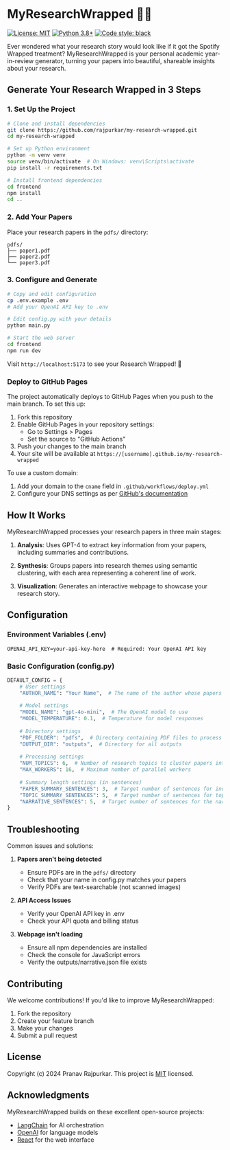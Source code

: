 # MyResearchWrapped 🎯✨

[![License: MIT](https://img.shields.io/badge/License-MIT-yellow.svg)](https://opensource.org/licenses/MIT)
[![Python 3.8+](https://img.shields.io/badge/python-3.8+-blue.svg)](https://www.python.org/downloads/)
[![Code style: black](https://img.shields.io/badge/code%20style-black-000000.svg)](https://github.com/psf/black)

Ever wondered what your research story would look like if it got the Spotify Wrapped treatment? MyResearchWrapped is your personal academic year-in-review generator, turning your papers into beautiful, shareable insights about your research.

## Generate Your Research Wrapped in 3 Steps

### 1. Set Up the Project
```bash
# Clone and install dependencies
git clone https://github.com/rajpurkar/my-research-wrapped.git
cd my-research-wrapped

# Set up Python environment
python -m venv venv
source venv/bin/activate  # On Windows: venv\Scripts\activate
pip install -r requirements.txt

# Install frontend dependencies
cd frontend
npm install
cd ..
```

### 2. Add Your Papers
Place your research papers in the `pdfs/` directory:
```
pdfs/
├── paper1.pdf
├── paper2.pdf
└── paper3.pdf
```

### 3. Configure and Generate
```bash
# Copy and edit configuration
cp .env.example .env
# Add your OpenAI API key to .env

# Edit config.py with your details
python main.py

# Start the web server
cd frontend
npm run dev
```

Visit `http://localhost:5173` to see your Research Wrapped! 🎉

### Deploy to GitHub Pages

The project automatically deploys to GitHub Pages when you push to the main branch. To set this up:

1. Fork this repository
2. Enable GitHub Pages in your repository settings:
   - Go to Settings > Pages
   - Set the source to "GitHub Actions"
3. Push your changes to the main branch
4. Your site will be available at `https://[username].github.io/my-research-wrapped`

To use a custom domain:
1. Add your domain to the `cname` field in `.github/workflows/deploy.yml`
2. Configure your DNS settings as per [GitHub's documentation](https://docs.github.com/en/pages/configuring-a-custom-domain-for-your-github-pages-site)

## How It Works

MyResearchWrapped processes your research papers in three main stages:

1. **Analysis**: Uses GPT-4 to extract key information from your papers, including summaries and contributions.

2. **Synthesis**: Groups papers into research themes using semantic clustering, with each area representing a coherent line of work.

3. **Visualization**: Generates an interactive webpage to showcase your research story.

## Configuration

### Environment Variables (.env)
```
OPENAI_API_KEY=your-api-key-here  # Required: Your OpenAI API key
```

### Basic Configuration (config.py)
```python
DEFAULT_CONFIG = {
    # User settings
    "AUTHOR_NAME": "Your Name",  # The name of the author whose papers to focus on
    
    # Model settings
    "MODEL_NAME": "gpt-4o-mini",  # The OpenAI model to use
    "MODEL_TEMPERATURE": 0.1,  # Temperature for model responses
    
    # Directory settings
    "PDF_FOLDER": "pdfs",  # Directory containing PDF files to process
    "OUTPUT_DIR": "outputs",  # Directory for all outputs
    
    # Processing settings
    "NUM_TOPICS": 6,  # Number of research topics to cluster papers into
    "MAX_WORKERS": 16,  # Maximum number of parallel workers
    
    # Summary length settings (in sentences)
    "PAPER_SUMMARY_SENTENCES": 3,  # Target number of sentences for individual paper summaries
    "TOPIC_SUMMARY_SENTENCES": 5,  # Target number of sentences for topic summaries
    "NARRATIVE_SENTENCES": 5,  # Target number of sentences for the narrative
}
```

## Troubleshooting

Common issues and solutions:

1. **Papers aren't being detected**
   - Ensure PDFs are in the `pdfs/` directory
   - Check that your name in config.py matches your papers
   - Verify PDFs are text-searchable (not scanned images)

2. **API Access Issues**
   - Verify your OpenAI API key in .env
   - Check your API quota and billing status

3. **Webpage isn't loading**
   - Ensure all npm dependencies are installed
   - Check the console for JavaScript errors
   - Verify the outputs/narrative.json file exists

## Contributing

We welcome contributions! If you'd like to improve MyResearchWrapped:

1. Fork the repository
2. Create your feature branch
3. Make your changes
4. Submit a pull request

## License

Copyright (c) 2024 Pranav Rajpurkar. This project is [MIT](./LICENSE) licensed.

## Acknowledgments

MyResearchWrapped builds on these excellent open-source projects:
- [LangChain](https://github.com/hwchase17/langchain) for AI orchestration
- [OpenAI](https://github.com/openai/openai-python) for language models
- [React](https://reactjs.org/) for the web interface